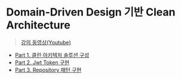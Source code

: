 # Domain-Driven Design 기반 Clean Architecture

> [강의 동영상(Youtube)](https://www.youtube.com/watch?v=fhM0V2N1GpY&list=PLzYkqgWkHPKBcDIP5gzLfASkQyTdy0t4k)

- [Part 1. 클린 아키텍처 솔루션 구성](./Part01_Solution/README.md)
- [Part 2. Jwt Token 구현](./Part02_JwtToken/README.md)
- [Part 3. Repository 패턴 구현](./Part03_Repository/README.md)
